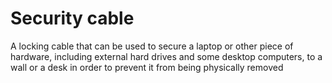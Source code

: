 [Title]: # (Cable de seguridad)
[Order]: # (107)

# Security cable

A locking cable that can be used to secure a laptop or other piece of hardware, including external hard drives and some desktop computers, to a wall or a desk in order to prevent it from being physically removed